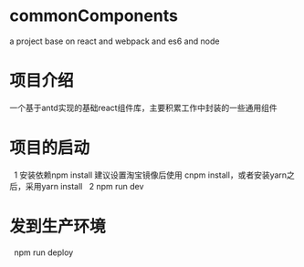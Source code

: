 # commonComponents
a project base on react and webpack and es6 and node
# 项目介绍
一个基于antd实现的基础react组件库，主要积累工作中封装的一些通用组件
# 项目的启动
   1 安装依赖npm install 建议设置淘宝镜像后使用 cnpm install，或者安装yarn之后，采用yarn install
   2 npm run dev
# 发到生产环境
    npm run deploy
